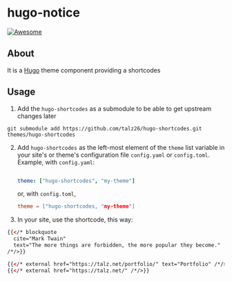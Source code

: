 # hugo-notice

[![Awesome](https://awesome.re/badge.svg)](https://github.com/budparr/awesome-hugo)

## About


It is a [Hugo](https://gohugo.io) theme component providing a shortcodes





## Usage

1. Add the `hugo-shortcodes` as a submodule to be able to get upstream changes later 

`git submodule add https://github.com/talz26/hugo-shortcodes.git themes/hugo-shortcodes`

2. Add `hugo-shortcodes` as the left-most element of the `theme` list variable in your site's or theme's configuration file `config.yaml` or `config.toml`. Example, with `config.yaml`:
    ```yaml

    theme: ["hugo-shortcodes", "my-theme"]
    ```
    or, with `config.toml`,

    ```toml
    theme = ["hugo-shortcodes, "my-theme"]

3. In your site, use the shortcode, this way: 



```html
{{</* blockquote
  cite="Mark Twain"
  text="The more things are forbidden, the more popular they become."
/*/>}}
```

```html
{{</* external href="https://talz.net/portfolio/" text="Portfolio" /*/>}}
{{</* external href="https://talz.net/" /*/>}}
```
